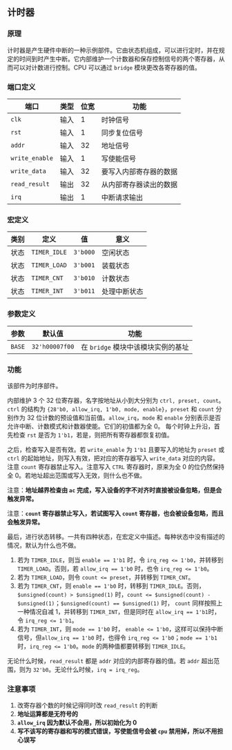 ## 计时器

### 原理

计时器是产生硬件中断的一种示例部件。它由状态机组成，可以进行定时，并在规定的时间到时产生中断。它内部维护一个计数器和保存控制信号的两个寄存器，从而可以对计数进行控制。CPU 可以通过 `bridge` 模块更改各寄存器的值。

### 端口定义

端口 | 类型 | 位宽 | 功能
--- | --- | --- | ---
`clk` | 输入 | 1 | 时钟信号
`rst` | 输入 | 1 | 同步复位信号
`addr` | 输入 | 32 | 地址信号
`write_enable` | 输入 | 1 | 写使能信号
`write_data` | 输入 | 32 | 要写入内部寄存器的数据
`read_result` | 输出 | 32 | 从内部寄存器读出的数据
`irq` | 输出 | 1 | 中断请求输出

### 宏定义

类别 | 定义 | 值 | 意义
--- | --- | --- | ---
状态 | `TIMER_IDLE` | `3'b000` | 空闲状态
状态 | `TIMER_LOAD` | `3'b001` | 装载状态
状态 | `TIMER_CNT` | `3'b010` | 计数状态
状态 | `TIMER_INT` | `3'b011` | 处理中断状态

### 参数定义

参数 | 默认值 | 功能
--- | --- | ---
`BASE` | `32'h00007f00` | 在 `bridge` 模块中该模块实例的基址

### 功能

该部件为时序部件。

内部维护 3 个 32 位寄存器，名字按地址从小到大分别为 `ctrl, preset, count`。`ctrl` 的结构为 `{28'b0, allow_irq, 1'b0, mode, enable}`，`preset` 和 `count` 分别作为 32 位计数的预设值和当前值。`allow_irq`，`mode` 和 `enable` 分别表示是否允许中断、计数模式和计数器使能。它们的初值都为全 0。
每个时钟上升沿，首先检查 `rst` 是否为 `1'b1`，若是，则把所有寄存器都恢复初值。

之后，检查写入是否有效。若 `write_enable` 为 `1'b1` 且要写入的地址为 `preset` 或 `ctrl` 的起始地址，则写入有效，把对应的寄存器写入 `write_data` 对应的内容。注意 `count` 寄存器禁止写入。注意写入 `CTRL` 寄存器时，原来为全 0 的位仍然保持全 0。若地址超出范围或写入无效，则什么也不做。

注意：**地址越界检查由 `ac` 完成，写入设备的字不对齐时直接被设备忽略，但是会触发异常。**

注意：**`count` 寄存器禁止写入，若试图写入 `count` 寄存器，也会被设备忽略，而且会触发异常。**

最后，进行状态转移。一共有四种状态，在宏定义中描述。每种状态中没有描述的情况，默认为什么也不做。

1. 若为 `TIMER_IDLE`，则当 `enable == 1'b1` 时，令 `irq_reg <= 1'b0`，并转移到 `TIMER_LOAD`。否则，若 `allow_irq == 1'b0` 时，也令 `irq_reg <= 1'b0`。
2. 若为 `TIMER_LOAD`，则令 `count <= preset`，并转移到 `TIMER_CNT`。
3. 若为 `TIMER_CNT`，则 `enable == 1'b0` 时，转移到 `TIMER_IDLE`。否则，`$unsigned(count) > $unsigned(1)` 时，`count <= $unsigned(count) - $unsigned(1)`；`$unsigned(count) == $unsigned(1)` 时， `count` 同样按照上一种情况自减 1，并转移到 `TIMER_INT`，但是同时在 `allow_irq == 1'b1`时，令 `irq_reg <= 1'b1`。
4. 若为 `TIMER_INT`，则 `mode == 1'b0` 时， `enable <= 1'b0`，这样可以保持中断信号，但`allow_irq == 1'b0` 时，也得令 `irq_reg <= 1'b0`；`mode == 1'b1` 时，`irq_reg <= 1'b0`。`mode` 的两种值都要转移到 `TIMER_IDLE`。

无论什么时候，`read_result` 都是 `addr` 对应的内部寄存器的值。若 `addr` 超出范围，则为 `32'b0`。无论什么时候，`irq = irq_reg`。

### 注意事项

1. 改寄存器个数的时候记得同时改 `read_result` 的判断
2. **地址运算都是无符号的**
3. **`allow_irq` 因为默认不会用，所以初始化为 0**
4. **写不该写的寄存器和写的模式错误，写使能信号会被 `cpu` 禁用掉，所以不用担心误写**

